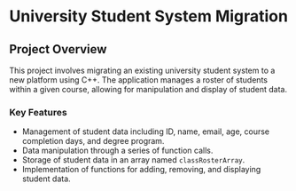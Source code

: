# University Student System Migration

## Project Overview
This project involves migrating an existing university student system to a new platform using C++. The application manages a roster of students within a given course, allowing for manipulation and display of student data. 

### Key Features
- Management of student data including ID, name, email, age, course completion days, and degree program.
- Data manipulation through a series of function calls.
- Storage of student data in an array named `classRosterArray`.
- Implementation of functions for adding, removing, and displaying student data.


